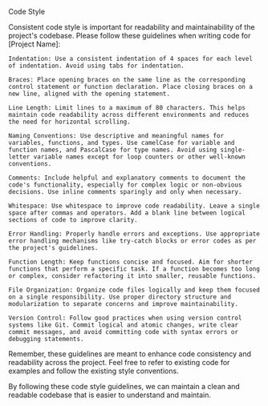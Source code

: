 Code Style

Consistent code style is important for readability and maintainability of the project's codebase. Please follow these guidelines when writing code for [Project Name]:

    Indentation: Use a consistent indentation of 4 spaces for each level of indentation. Avoid using tabs for indentation.

    Braces: Place opening braces on the same line as the corresponding control statement or function declaration. Place closing braces on a new line, aligned with the opening statement.

    Line Length: Limit lines to a maximum of 80 characters. This helps maintain code readability across different environments and reduces the need for horizontal scrolling.

    Naming Conventions: Use descriptive and meaningful names for variables, functions, and types. Use camelCase for variable and function names, and PascalCase for type names. Avoid using single-letter variable names except for loop counters or other well-known conventions.

    Comments: Include helpful and explanatory comments to document the code's functionality, especially for complex logic or non-obvious decisions. Use inline comments sparingly and only when necessary.

    Whitespace: Use whitespace to improve code readability. Leave a single space after commas and operators. Add a blank line between logical sections of code to improve clarity.

    Error Handling: Properly handle errors and exceptions. Use appropriate error handling mechanisms like try-catch blocks or error codes as per the project's guidelines.

    Function Length: Keep functions concise and focused. Aim for shorter functions that perform a specific task. If a function becomes too long or complex, consider refactoring it into smaller, reusable functions.

    File Organization: Organize code files logically and keep them focused on a single responsibility. Use proper directory structure and modularization to separate concerns and improve maintainability.

    Version Control: Follow good practices when using version control systems like Git. Commit logical and atomic changes, write clear commit messages, and avoid committing code with syntax errors or debugging statements.

Remember, these guidelines are meant to enhance code consistency and readability across the project. Feel free to refer to existing code for examples and follow the existing style conventions.

By following these code style guidelines, we can maintain a clean and readable codebase that is easier to understand and maintain.